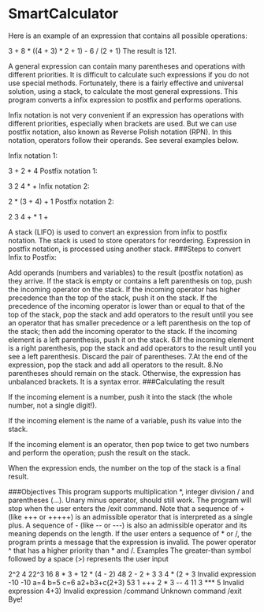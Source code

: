 # SmartCalculator
Here is an example of an expression that contains all possible operations:

3 + 8 * ((4 + 3) * 2 + 1) - 6 / (2 + 1)
The result is 121.

A general expression can contain many parentheses and operations with different priorities. It is difficult to calculate such expressions if you do not use special methods. Fortunately, there is a fairly effective and universal solution, using a stack, to calculate the most general expressions. This program converts a infix expression to postfix and performs operations.

Infix notation is not very convenient if an expression has operations with different priorities, especially when brackets are used. But we can use postfix notation, also known as Reverse Polish notation (RPN). In this notation, operators follow their operands. See several examples below.

Infix notation 1:

3 + 2 * 4
Postfix notation 1:

3 2 4 * +
Infix notation 2:

2 * (3 + 4) + 1
Postfix notation 2:

2 3 4 + * 1 +

A stack (LIFO) is used to convert an expression from infix to postfix notation. The stack is used to store operators for reordering.
Expression in postfix notation, is processed using another stack.
###Steps to convert Infix to Postfix:

Add operands (numbers and variables) to the result (postfix notation) as they arrive.
If the stack is empty or contains a left parenthesis on top, push the incoming operator on the stack.
If the incoming operator has higher precedence than the top of the stack, push it on the stack.
If the precedence of the incoming operator is lower than or equal to that of the top of the stack, pop the stack and add operators to the result until you see an operator that has smaller precedence or a left parenthesis on the top of the stack; then add the incoming operator to the stack.
If the incoming element is a left parenthesis, push it on the stack.
6.If the incoming element is a right parenthesis, pop the stack and add operators to the result until you see a left parenthesis. Discard the pair of parentheses.
7.At the end of the expression, pop the stack and add all operators to the result.
8.No parentheses should remain on the stack. Otherwise, the expression has unbalanced brackets. It is a syntax error.
###Calculating the result

If the incoming element is a number, push it into the stack (the whole number, not a single digit!).

If the incoming element is the name of a variable, push its value into the stack.

If the incoming element is an operator, then pop twice to get two numbers and perform the operation; push the result on the stack.

When the expression ends, the number on the top of the stack is a final result.

###Objectives
This program supports multiplication *, integer division / and parentheses (...).
Unary minus operator, should still work.
The program will stop when the user enters the /exit command.
Note that a sequence of + (like +++ or +++++) is an admissible operator that is interpreted as a single plus. A sequence of - (like -- or ---) is also an admissible operator and its meaning depends on the length. If the user enters a sequence of * or /, the program prints a message that the expression is invalid.
The power operator ^ that has a higher priority than * and /.
Examples
The greater-than symbol followed by a space (>) represents the user input

2^2
4
22^3
16
8 * 3 + 12 * (4 - 2)
48
2 - 2 + 3
3
4 * (2 + 3
Invalid expression
-10
-10
a=4
b=5
c=6
a2+b3+c(2+3)
53
1 +++ 2 * 3 -- 4
11
3 *** 5
Invalid expression
4+3)
Invalid expression
/command
Unknown command
/exit
Bye!
